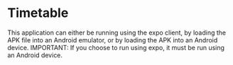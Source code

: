 # Timetable

This application can either be running using the expo client, by loading the APK file into an Android emulator, or by loading the APK into an Android device.
IMPORTANT: If you choose to run using expo, it must be run using an Android device.
